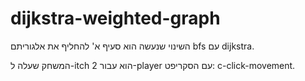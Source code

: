 # dijkstra-weighted-graph

השינוי שנעשה הוא סעיף א' להחליף את אלגוריתם bfs עם dijkstra.

המשחק שעלה ל-itch הוא עבור 2-player עם הסקריפט: c-click-movement.
